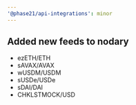 ```yaml
---
'@phase21/api-integrations': minor
---
```


## Added new feeds to nodary

- ezETH/ETH
- sAVAX/AVAX
- wUSDM/USDM
- sUSDe/USDe
- sDAI/DAI
- CHKLSTMOCK/USD
